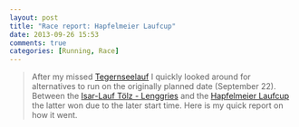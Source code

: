 ```yaml
---
layout: post
title: "Race report: Hapfelmeier Laufcup"
date: 2013-09-26 15:53
comments: true
categories: [Running, Race]
---
```

> After my missed [Tegernseelauf](/blog/2013/09/16/race-report-tegernseelauf/)
> I quickly looked around for alternatives to run on the originally planned
> date (September 22). Between the [Isar-Lauf Tölz - Lenggries](http://www.isar-lauf.de)
> and the [Hapfelmeier Laufcup](http://sec-sportevents.de/laufsport/hapfelmeier/hapfelmeier/programm.html)
> the latter won due to the later start time. Here is my quick report on how it went.

